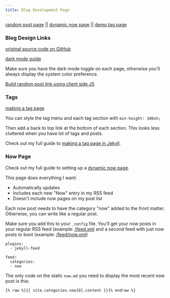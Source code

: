 ```yaml
---
title: Blog Development Page
--- 
```


[random post page](/random) || [dynamic now page](/now) || [demo tag page](/tags)

### Blog Design Links

[original source code on GitHub](https://github.com/derekkedziora/jekyll-demo) 

[dark mode guide](https://derekkedziora.com/blog/dark-mode-revisited) 

Make sure you have the dark mode toggle on each page, otherwise you'll always display the system color preference.

[Build random post link using client side JS](https://derekkedziora.com/blog/Getting-Random-Post-in-Jekyll) 

### Tags

[making a tag page](https://derekkedziora.com/blog/tag-page-jekyll)

<div markdown=1 style="min-height: 100vh;">

You can style the tag menu and each tag section with `min-height: 100vh;`

Then add a back to top link at the bottom of each section. This looks less cluttered when you have lot of tags and posts.

Check out my full guide to [making a tag page in Jekyll](https://derekkedziora.com/blog/tag-page-jekyll).


### Now Page
  
Check out my full guide to setting up a [dynamic now page](https://derekkedziora.com/blog/dynamic-now-page).

This page does everything I want: 

- Automatically updates 
- Includes each new "Now" entry in my RSS feed
- Doesn't include now pages on my post list 

Each now post needs to have the category "now" added to the front matter. Otherwise, you can write like a regular post. 

Make sure you add this to your `_config` file. You'll get your now posts in your regular RSS feed (example: [/feed.xml](https://demo.derekkedziora.com/feed.xml) and a second feed with just now posts to boot (example: [/feed/now.xml](https://demo.derekkedziora.com/feed/now.xml))

```
plugins:
  - jekyll-feed

feed: 
  categories: 
  - now
```

The only code on the static `now.md` you need to display the most recent now post is this: 

```
{% raw %}{{ site.categories.now[0].content }}{% endraw %}
```

